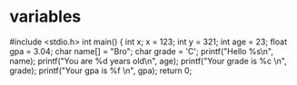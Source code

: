 # variables
#include &lt;stdio.h>  int main() {   int x;  x = 123;  int y = 321;  int age = 23;  float gpa = 3.04;  char name[] = "Bro";  char grade = 'C';     printf("Hello %s\n", name);     printf("You are %d years old\n", age);     printf("Your grade is %c \n", grade);     printf("Your gpa is %f \n", gpa);      return 0;
